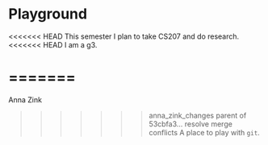 # Playground
<<<<<<< HEAD
This semester I plan to take CS207 and do research. 
<<<<<<< HEAD
I am a g3.

=======
=======
Anna Zink
>>>>>>> anna_zink_changes
>>>>>>> parent of 53cbfa3... resolve merge conflicts
A place to play with `git`.
